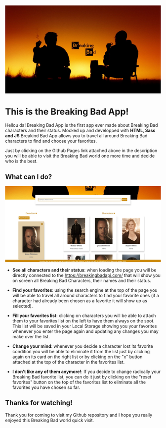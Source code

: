 ![Breaking Bad App](./docs/assets/images/header_banner.jpg)

# This is the Breaking Bad App!

Hellou da! Breaking Bad App is the first app ever made about Breaking Bad characters and their status. Mocked up and developped with **HTML, Sass and JS** Breakind Bad App allows you to travel all around Breaking Bad characters to find and choose your favorites.

Just by clicking on the Github Pages link attached above in the description you will be able to visit the Breaking Bad world one more time and decide who is the best.

## What can I do?

![Breaking Bad Screenshot](./docs/assets/images/Breaking_bad_app_screenshot.jpg)

- **See all characters and their status**: when loading the page you will be directly connected to the https://breakingbadapi.com/ that will show you on screen all Breaking Bad Characters, their names and their status.

* **Find your favorites**: using the search engine at the top of the page you will be able to travel all around characters to find your favorite ones (if a character had already been chosen as a favorite it will show up as selected).

* **Fill your favorites list**: clicking on characters you will be able to attach them to your favorites list on the left to have them always on the spot. This list will be saved in your Local Storage showing you your favorites whenever you enter the page again and updating any changes you may make over the list.

* **Change your mind**: whenever you decide a character lost its favorite condition you will be able to eliminate it from the list just by clicking again on its card on the right list or by clicking on the "x" button attached at the top of the character in the favorites list.

* **I don't like any of them anymore!**: If you decide to change radically your Breaking Bad favorite list, you can do it just by clicking on the "reset favorites" button on the top of the favorites list to eliminate all the favorites you have chosen so far.

## Thanks for watching!

Thank you for coming to visit my Github repository and I hope you really enjoyed this Breaking Bad world quick visit.

